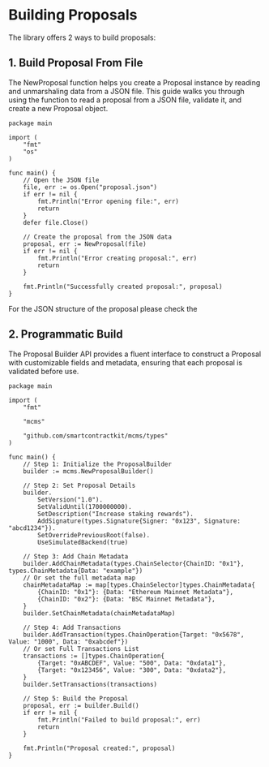# Building Proposals

The library offers 2 ways to build proposals:

## 1. Build Proposal From File

The NewProposal function helps you create a Proposal instance by reading and
unmarshaling data from a JSON file. This guide walks you through using the
function to read a proposal from a JSON file, validate it, and create a new Proposal
object.

```golang
package main

import (
	"fmt"
	"os"
)

func main() {
	// Open the JSON file
	file, err := os.Open("proposal.json")
	if err != nil {
		fmt.Println("Error opening file:", err)
		return
	}
	defer file.Close()

	// Create the proposal from the JSON data
	proposal, err := NewProposal(file)
	if err != nil {
		fmt.Println("Error creating proposal:", err)
		return
	}

	fmt.Println("Successfully created proposal:", proposal)
}
```

For the JSON structure of the proposal please check the

## 2. Programmatic Build

The Proposal Builder API provides a fluent interface to construct a Proposal with
customizable fields and metadata, ensuring that each proposal is validated before use.

```golang
package main

import (
	"fmt"

	"mcms"

	"github.com/smartcontractkit/mcms/types"
)

func main() {
	// Step 1: Initialize the ProposalBuilder
	builder := mcms.NewProposalBuilder()

	// Step 2: Set Proposal Details
	builder.
		SetVersion("1.0").
		SetValidUntil(1700000000).
		SetDescription("Increase staking rewards").
		AddSignature(types.Signature{Signer: "0x123", Signature: "abcd1234"}).
		SetOverridePreviousRoot(false).
		UseSimulatedBackend(true)

	// Step 3: Add Chain Metadata
	builder.AddChainMetadata(types.ChainSelector{ChainID: "0x1"}, types.ChainMetadata{Data: "example"})
	// Or set the full metadata map
	chainMetadataMap := map[types.ChainSelector]types.ChainMetadata{
		{ChainID: "0x1"}: {Data: "Ethereum Mainnet Metadata"},
		{ChainID: "0x2"}: {Data: "BSC Mainnet Metadata"},
	}
	builder.SetChainMetadata(chainMetadataMap)

	// Step 4: Add Transactions
	builder.AddTransaction(types.ChainOperation{Target: "0x5678", Value: "1000", Data: "0xabcdef"})
	// Or set Full Transactions List
	transactions := []types.ChainOperation{
		{Target: "0xABCDEF", Value: "500", Data: "0xdata1"},
		{Target: "0x123456", Value: "300", Data: "0xdata2"},
	}
	builder.SetTransactions(transactions)

	// Step 5: Build the Proposal
	proposal, err := builder.Build()
	if err != nil {
		fmt.Println("Failed to build proposal:", err)
		return
	}

	fmt.Println("Proposal created:", proposal)
}
```
